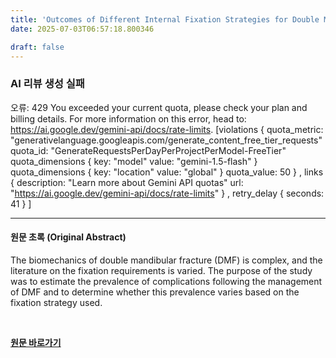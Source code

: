 ```yaml
---
title: 'Outcomes of Different Internal Fixation Strategies for Double Mandibular Fractures: A Systematic Review and Meta-analysis'
date: 2025-07-03T06:57:18.800346

draft: false
---
```


### AI 리뷰 생성 실패
오류: 429 You exceeded your current quota, please check your plan and billing details. For more information on this error, head to: https://ai.google.dev/gemini-api/docs/rate-limits. [violations {
  quota_metric: "generativelanguage.googleapis.com/generate_content_free_tier_requests"
  quota_id: "GenerateRequestsPerDayPerProjectPerModel-FreeTier"
  quota_dimensions {
    key: "model"
    value: "gemini-1.5-flash"
  }
  quota_dimensions {
    key: "location"
    value: "global"
  }
  quota_value: 50
}
, links {
  description: "Learn more about Gemini API quotas"
  url: "https://ai.google.dev/gemini-api/docs/rate-limits"
}
, retry_delay {
  seconds: 41
}
]

---

#### 원문 초록 (Original Abstract)
The biomechanics of double mandibular fracture (DMF) is complex, and the literature on the fixation requirements is varied. The purpose of the study was to estimate the prevalence of complications following the management of DMF and to determine whether this prevalence varies based on the fixation strategy used.

<br>

**[원문 바로가기](https://www.joms.org/article/S0278-2391(25)00183-1/fulltext?rss=yes)**
